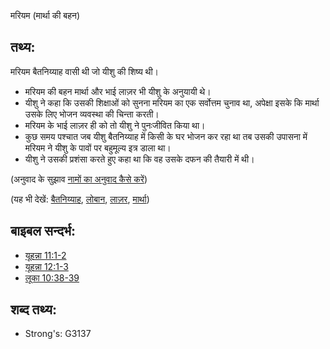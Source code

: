 मरियम (मार्था की बहन)

## तथ्य: ##

मरियम बैतनिय्याह वासी थी जो यीशु की शिष्य थी।

 * मरियम की बहन मार्था और भाई लाज़र भी यीशु के अनुयायी थे। 
 * यीशु ने कहा कि उसकी शिक्षाओं को सुनना मरियम का एक सर्वोत्तम चुनाव था, अपेक्षा इसके कि मार्था उसके लिए भोजन व्यवस्था की चिन्ता करती। 
 * मरियम के भाई लाज़र ही को तो यीशु ने पुनःजीवित किया था।
 * कुछ समय पश्चात जब यीशु बैतनिय्याह में किसी के घर भोजन कर रहा था तब उसकी उपासना में मरियम ने यीशु के पावों पर बहुमूल्य इत्र डाला था।
 * यीशु ने उसकी प्रशंसा करते हुए कहा था कि वह उसके दफन की तैयारी में थी।

(अनुवाद के सुझाव [नामों का अनुवाद कैसे करें](rc://en/ta/man/translate/translate-names))

(यह भी देखें: [बैतनिय्याह](../names/bethany.md), [लोबान](../other/frankincense.md), [लाज़र](../names/lazarus.md), [मार्था](../names/martha.md))

## बाइबल सन्दर्भ: ##

* [यूहन्ना 11:1-2](rc://en/tn/help/jhn/11/01)
* [यूहन्ना 12:1-3](rc://en/tn/help/jhn/12/01)
* [लूका 10:38-39](rc://en/tn/help/luk/10/38)

## शब्द तथ्य: ##

* Strong's: G3137
